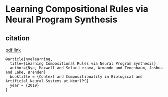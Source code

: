 # Learning Compositional Rules via Neural Program Synthesis

## citation

[pdf link](https://maxwellnye.github.io/pdfs/RuleLearningCNTXTCOMP2019.pdf)

```
@article{nyelearning,
  title={Learning Compositional Rules via Neural Program Synthesis},
  author={Nye, Maxwell and Solar-Lezama, Armando and Tenenbaum, Joshua and Lake, Brenden}
  booktitle = {Context and Compositionality in Biological and Artificial Neural Systems at NeurIPS}
  year = {2019}
}

```
